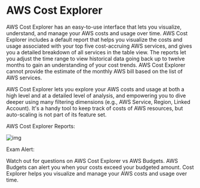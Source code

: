 # AWS Cost Explorer

AWS Cost Explorer has an easy-to-use interface that lets you visualize, understand, and manage your AWS costs and usage over time. AWS Cost Explorer includes a default report that helps you visualize the costs and usage associated with your top five cost-accruing AWS services, and gives you a detailed breakdown of all services in the table view. The reports let you adjust the time range to view historical data going back up to twelve months to gain an understanding of your cost trends. AWS Cost Explorer cannot provide the estimate of the monthly AWS bill based on the list of AWS services.

AWS Cost Explorer lets you explore your AWS costs and usage at both a high level and at a detailed level of analysis, and empowering you to dive deeper using many filtering dimensions (e.g., AWS Service, Region, Linked Account). It's a handy tool to keep track of costs of AWS resources, but auto-scaling is not part of its feature set.

AWS Cost Explorer Reports:

![img](https://assets-pt.media.datacumulus.com/aws-clf-pt/assets/pt2-q37-i2.jpg)

Exam Alert:

Watch out for questions on AWS Cost Explorer vs AWS Budgets. AWS Budgets can alert you when your costs exceed your budgeted amount. Cost Explorer helps you visualize and manage your AWS costs and usage over time.
